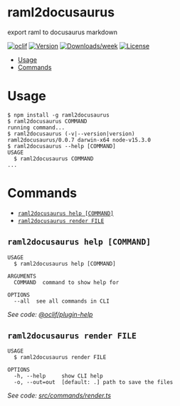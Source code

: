 raml2docusaurus
===============

export raml to docusaurus markdown

[![oclif](https://img.shields.io/badge/cli-oclif-brightgreen.svg)](https://oclif.io)
[![Version](https://img.shields.io/npm/v/raml2docusaurus.svg)](https://npmjs.org/package/raml2docusaurus)
[![Downloads/week](https://img.shields.io/npm/dw/raml2docusaurus.svg)](https://npmjs.org/package/raml2docusaurus)
[![License](https://img.shields.io/npm/l/raml2docusaurus.svg)](https://github.com/eleboucher/raml2docusaurus/blob/main/package.json)

<!-- toc -->
* [Usage](#usage)
* [Commands](#commands)
<!-- tocstop -->
# Usage
<!-- usage -->
```sh-session
$ npm install -g raml2docusaurus
$ raml2docusaurus COMMAND
running command...
$ raml2docusaurus (-v|--version|version)
raml2docusaurus/0.0.7 darwin-x64 node-v15.3.0
$ raml2docusaurus --help [COMMAND]
USAGE
  $ raml2docusaurus COMMAND
...
```
<!-- usagestop -->
# Commands
<!-- commands -->
* [`raml2docusaurus help [COMMAND]`](#raml2docusaurus-help-command)
* [`raml2docusaurus render FILE`](#raml2docusaurus-render-file)

## `raml2docusaurus help [COMMAND]`

```
USAGE
  $ raml2docusaurus help [COMMAND]

ARGUMENTS
  COMMAND  command to show help for

OPTIONS
  --all  see all commands in CLI
```

_See code: [@oclif/plugin-help](https://github.com/oclif/plugin-help/blob/v3.2.0/src/commands/help.ts)_

## `raml2docusaurus render FILE`

```
USAGE
  $ raml2docusaurus render FILE

OPTIONS
  -h, --help     show CLI help
  -o, --out=out  [default: .] path to save the files
```

_See code: [src/commands/render.ts](https://github.com/eleboucher/raml2docusaurus/blob/v0.0.7/src/commands/render.ts)_
<!-- commandsstop -->
